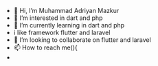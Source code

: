 - 👋 Hi, I’m Muhammad Adriyan Mazkur 
- 👀 I’m interested in dart and php
- 🌱 I’m currently learning in dart and php
- i like framework flutter and laravel
- 💞️ I’m looking to collaborate on flutter and laravel
- 📫 How to reach me(){
- 

<!---
yanz616/yanz616 is a ✨ special ✨ repository because its `README.md` (this file) appears on your GitHub profile.
You can click the Preview link to take a look at your changes.
--->
